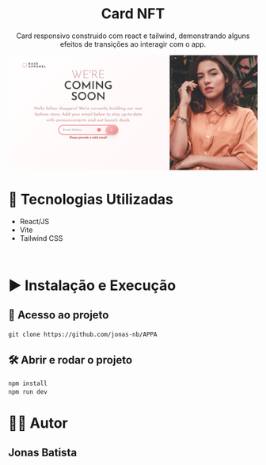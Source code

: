 <h1 align="center">Card NFT</h1>

<p align='center'>
  Card responsivo construido com react e tailwind, demonstrando alguns efeitos de transições ao interagir com o app.
</p>
 <img src="/src/assets/images/Desktop.png" alt="" />
<br />
<h1>🔧 Tecnologias Utilizadas</h1>
<ul>
  <li>React/JS</li>
  <li>Vite</li>
  <li>Tailwind CSS</li>
</ul>
</br>
<h1>▶ Instalação e Execução</h1>
<h2>📁 Acesso ao projeto</h2> 
<code>git clone https://github.com/jonas-nb/APPA</code>
<h2>🛠️ Abrir e rodar o projeto</h2> 
<code>npm install</code>
</br>
<code>npm run dev</code>
</br>
<h1>✍🏾 Autor</h1>
<h2>Jonas Batista</h2>
